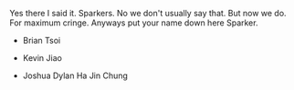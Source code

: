Yes there I said it. Sparkers. No we don't usually say that. But now we do. For maximum cringe. Anyways put your name down here Sparker.

* Brian Tsoi
* Kevin Jiao

* Joshua Dylan Ha Jin Chung
